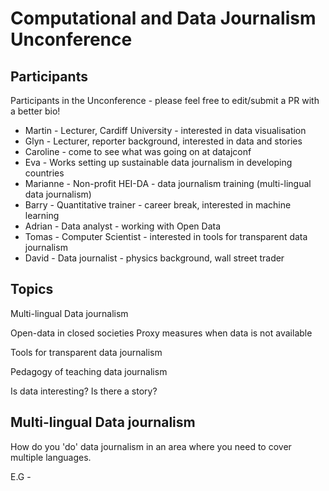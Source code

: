 # Computational and Data Journalism Unconference

## Participants

Participants in the Unconference - please feel free to edit/submit a PR with a better bio!

* Martin - Lecturer, Cardiff University - interested in data visualisation
* Glyn - Lecturer, reporter background, interested in data and stories
* Caroline - come to see what was going on at datajconf
* Eva - Works setting up sustainable data journalism in developing countries
* Marianne - Non-profit HEI-DA - data journalism training (multi-lingual data journalism)
* Barry - Quantitative trainer - career break, interested in machine learning
* Adrian - Data analyst - working with Open Data
* Tomas - Computer Scientist - interested in tools for transparent data journalism
* David - Data journalist - physics background, wall street trader


## Topics

Multi-lingual Data journalism

Open-data in closed societies
Proxy measures when data is not available

Tools for transparent data journalism

Pedagogy of teaching data journalism

Is data interesting? Is there a story?


## Multi-lingual Data journalism

How do you 'do' data journalism in an area where you need to cover multiple languages.

E.G -
